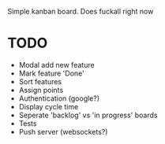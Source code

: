 Simple kanban board. Does fuckall right now

# TODO

- Modal add new feature
- Mark feature 'Done'
- Sort features
- Assign points
- Authentication (google?)
- Display cycle time
- Seperate 'backlog' vs 'in progress' boards
- Tests
- Push server (websockets?)
